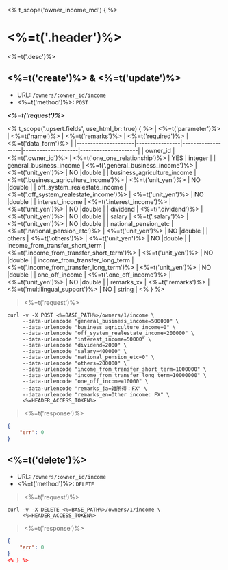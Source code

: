 <% t_scope('owner_income_md') { %>
# <%=t('.header')%>

<%=t('.desc')%>

## <%=t('create')%> & <%=t('update')%>

- URL: `/owners/:owner_id/income`
- <%=t('method')%>: `POST`

***<%=t('request')%>***

<% t_scope('.upsert.fields', use_html_br: true) { %>
| <%=t('parameter')%> | <%=t('name')%> | <%=t('remarks')%> | <%=t('required')%> | <%=t('data_form')%> |
|---------------------|----------------|-------------------|--------------------|---------------------|
| owner_id | <%=t('.owner_id')%> | <%=t('one_one_relationship')%> | YES | integer |
| general_business_income | <%=t('.general_business_income')%> | <%=t('unit_yen')%> | NO |double |
| business_agriculture_income | <%=t('.business_agriculture_income')%> | <%=t('unit_yen')%> | NO |double |
| off_system_realestate_income | <%=t('.off_system_realestate_income')%> | <%=t('unit_yen')%> | NO |double |
| interest_income | <%=t('.interest_income')%> | <%=t('unit_yen')%> | NO |double |
| dividend | <%=t('.dividend')%> | <%=t('unit_yen')%> | NO |double |
| salary | <%=t('.salary')%> | <%=t('unit_yen')%> | NO |double |
| national_pension_etc | <%=t('.national_pension_etc')%> | <%=t('unit_yen')%> | NO |double |
| others | <%=t('.others')%> | <%=t('unit_yen')%> | NO |double |
| income_from_transfer_short_term | <%=t('.income_from_transfer_short_term')%> | <%=t('unit_yen')%> | NO |double |
| income_from_transfer_long_term | <%=t('.income_from_transfer_long_term')%> | <%=t('unit_yen')%> | NO |double |
| one_off_income | <%=t('.one_off_income')%> | <%=t('unit_yen')%> | NO |double |
| remarks_xx | <%=t('.remarks')%> | <%=t('multilingual_support')%> | NO | string |
<% } %>

> <%=t('request')%>

```shell
curl -v -X POST <%=BASE_PATH%>/owners/1/income \
     --data-urlencode "general_business_income=500000" \
     --data-urlencode "business_agriculture_income=0" \
     --data-urlencode "off_system_realestate_income=200000" \
     --data-urlencode "interest_income=50000" \
     --data-urlencode "dividend=2000" \
     --data-urlencode "salary=400000" \
     --data-urlencode "national_pension_etc=0" \
     --data-urlencode "others=200000" \
     --data-urlencode "income_from_transfer_short_term=1000000" \
     --data-urlencode "income_from_transfer_long_term=10000000" \
     --data-urlencode "one_off_income=10000" \
     --data-urlencode "remarks_ja=雑所得：FX" \
     --data-urlencode "remarks_en=Other income: FX" \
     <%=HEADER_ACCESS_TOKEN%>
```

> <%=t('response')%>

```json
{
    "err": 0
}
```

## <%=t('delete')%>

- URL: `/owners/:owner_id/income`
- <%=t('method')%>: `DELETE`

> <%=t('request')%>

```shell
curl -v -X DELETE <%=BASE_PATH%>/owners/1/income \
     <%=HEADER_ACCESS_TOKEN%>
```

> <%=t('response')%>

```json
{
    "err": 0
}
<% } %>
